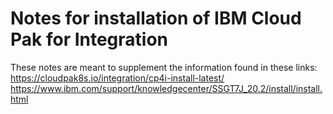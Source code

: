 # Notes for installation of IBM Cloud Pak for Integration

These notes are meant to supplement the information found in these links: <br>
https://cloudpak8s.io/integration/cp4i-install-latest/ <br>
https://www.ibm.com/support/knowledgecenter/SSGT7J_20.2/install/install.html
